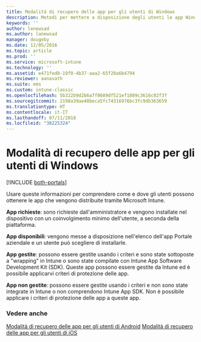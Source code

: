 ```yaml
---
title: Modalità di recupero delle app per gli utenti di Windows
description: Metodi per mettere a disposizione degli utenti le app Windows
keywords: ''
author: lenewsad
ms.author: lanewsad
manager: dougeby
ms.date: 12/05/2016
ms.topic: article
ms.prod: ''
ms.service: microsoft-intune
ms.technology: ''
ms.assetid: e471fed8-19f0-4b37-aaa2-65f28a6b4794
ms.reviewer: aanavath
ms.suite: ems
ms.custom: intune-classic
ms.openlocfilehash: 5b322b9d2b6a7f0689df521ef1809c3616c02f3f
ms.sourcegitcommit: 2198a39ae48beca5fc74316976bc3fc9db363659
ms.translationtype: HT
ms.contentlocale: it-IT
ms.lasthandoff: 07/11/2018
ms.locfileid: "38225324"
---
```

# <a name="how-your-windows-users-get-their-apps"></a>Modalità di recupero delle app per gli utenti di Windows

[!INCLUDE [both-portals](./includes/note-for-both-portals.md)]

Usare queste informazioni per comprendere come e dove gli utenti possono ottenere le app che vengono distribuite tramite Microsoft Intune.

**App richieste**: sono richieste dall'amministratore e vengono installate nel dispositivo con un coinvolgimento minimo dell'utente, a seconda della piattaforma.

**App disponibili**: vengono messe a disposizione nell'elenco dell'app Portale aziendale e un utente può scegliere di installarle.

**App gestite**: possono essere gestite usando i criteri e sono state sottoposte a "wrapping" in Intune o sono state compilate con Intune App Software Development Kit (SDK). Queste app possono essere gestite da Intune ed è possibile applicarvi criteri di protezione delle app.

**App non gestite**: possono essere gestite usando i criteri e non sono state integrate in Intune o non comprendono Intune App SDK. Non è possibile applicare i criteri di protezione delle app a queste app.

### <a name="see-also"></a>Vedere anche
[Modalità di recupero delle app per gli utenti di Android](end-user-apps-android.md)
[Modalità di recupero delle app per gli utenti di iOS](end-user-apps-android.md)
